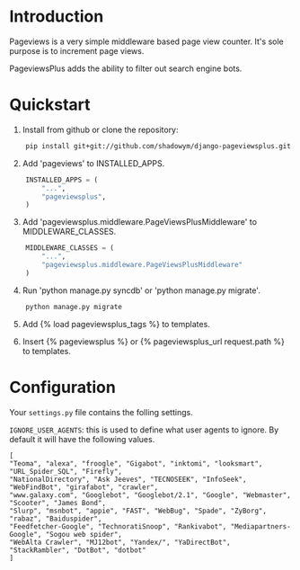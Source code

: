 Introduction
============
Pageviews is a very simple middleware based page view counter. It's sole purpose is to increment page views.

PageviewsPlus adds the ability to filter out search engine bots.




Quickstart
==========

1. Install from github or clone the repository:
```bash
    pip install git+git://github.com/shadowym/django-pageviewsplus.git
```

2. Add 'pageviews' to INSTALLED_APPS.
```python
    INSTALLED_APPS = (
        "...",
        "pageviewsplus",
    )
```

3. Add 'pageviewsplus.middleware.PageViewsPlusMiddleware' to MIDDLEWARE_CLASSES.
```python
    MIDDLEWARE_CLASSES = (
        "...",
        "pageviewsplus.middleware.PageViewsPlusMiddleware"
    )
```

4. Run 'python manage.py syncdb' or 'python manage.py migrate'.
```bash
    python manage.py migrate
```

5. Add {% load pageviewsplus_tags %} to templates.

6. Insert {% pageviewsplus %} or {% pageviewsplus_url request.path %} to templates.

Configuration
=============

Your ``settings.py`` file contains the folling settings.

``IGNORE_USER_AGENTS``: this is used to define what user agents to ignore.  By default it will have the following values.

    [
    "Teoma", "alexa", "froogle", "Gigabot", "inktomi", "looksmart", "URL_Spider_SQL", "Firefly",
    "NationalDirectory", "Ask Jeeves", "TECNOSEEK", "InfoSeek", "WebFindBot", "girafabot", "crawler",
    "www.galaxy.com", "Googlebot", "Googlebot/2.1", "Google", "Webmaster", "Scooter", "James Bond",
    "Slurp", "msnbot", "appie", "FAST", "WebBug", "Spade", "ZyBorg", "rabaz", "Baiduspider",
    "Feedfetcher-Google", "TechnoratiSnoop", "Rankivabot", "Mediapartners-Google", "Sogou web spider",
    "WebAlta Crawler", "MJ12bot", "Yandex/", "YaDirectBot", "StackRambler", "DotBot", "dotbot"
    ]